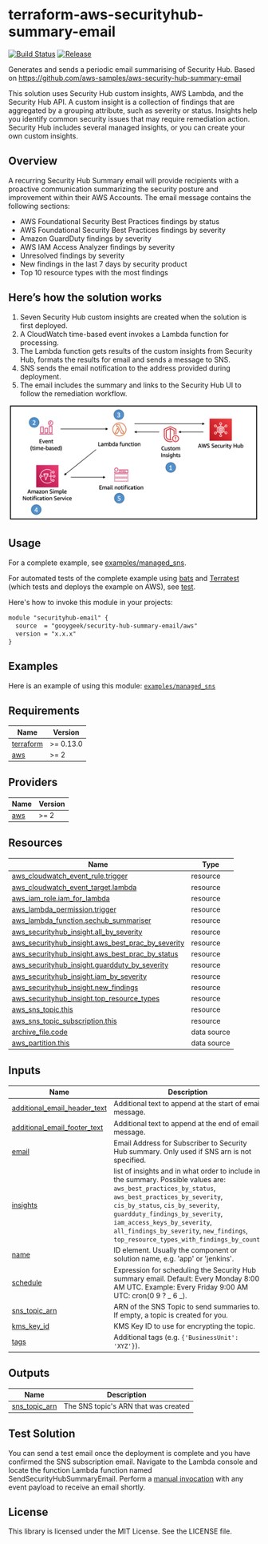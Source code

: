 # terraform-aws-securityhub-summary-email

<!-- markdownlint-disable -->

[![Build Status](https://github.com/gooygeek/terraform-aws-securityhub-summary-email/actions/workflows/terraform.yml/badge.svg)](https://github.com/gooygeek/terraform-aws-securityhub-summary-email/actions/workflows/terraform.yml)
[![Release](https://github.com/gooygeek/terraform-aws-securityhub-summary-email/actions/workflows/release.yml/badge.svg)](https://github.com/gooygeek/terraform-aws-securityhub-summary-email/actions/workflows/release.yml)

<!-- markdownlint-restore -->

Generates and sends a periodic email summarising of Security Hub. Based on https://github.com/aws-samples/aws-security-hub-summary-email

This solution uses Security Hub custom insights, AWS Lambda, and the Security Hub API. A custom insight is a collection of findings that are aggregated by a grouping attribute, such as severity or status. Insights help you identify common security issues that may require remediation action. Security Hub includes several managed insights, or you can create your own custom insights.

## Overview

A recurring Security Hub Summary email will provide recipients with a proactive communication summarizing the security posture and improvement within their AWS Accounts. The email message contains the following sections:

- AWS Foundational Security Best Practices findings by status
- AWS Foundational Security Best Practices findings by severity
- Amazon GuardDuty findings by severity
- AWS IAM Access Analyzer findings by severity
- Unresolved findings by severity
- New findings in the last 7 days by security product
- Top 10 resource types with the most findings

## Here’s how the solution works

1. Seven Security Hub custom insights are created when the solution is first deployed.
2. A CloudWatch time-based event invokes a Lambda function for processing.
3. The Lambda function gets results of the custom insights from Security Hub, formats the results for email and sends a message to SNS.
4. SNS sends the email notification to the address provided during deployment.
5. The email includes the summary and links to the Security Hub UI to follow the remediation workflow.

![diagram](docs/diagram.png)

## Usage

For a complete example, see [examples/managed_sns](examples/managed_sns).

For automated tests of the complete example using [bats](https://github.com/bats-core/bats-core) and [Terratest](https://github.com/gruntwork-io/terratest) (which tests and deploys the example on AWS), see [test](test).

Here's how to invoke this module in your projects:

```hcl
module "securityhub-email" {
  source  = "gooygeek/security-hub-summary-email/aws"
  version = "x.x.x"
}
```

## Examples

Here is an example of using this module: [`examples/managed_sns`](https://github.com/gooygeek/terraform-aws-securityhub-summary-email/tree/master/examples/managed_sns/)

## Requirements

| Name                                                                     | Version   |
| ------------------------------------------------------------------------ | --------- |
| <a name="requirement_terraform"></a> [terraform](#requirement_terraform) | >= 0.13.0 |
| <a name="requirement_aws"></a> [aws](#requirement_aws)                   | >= 2      |

## Providers

| Name                                             | Version |
| ------------------------------------------------ | ------- |
| <a name="provider_aws"></a> [aws](#provider_aws) | >= 2    |

## Resources

| Name                                                                                                                                                 | Type        |
| ---------------------------------------------------------------------------------------------------------------------------------------------------- | ----------- |
| [aws_cloudwatch_event_rule.trigger](https://registry.terraform.io/providers/hashicorp/aws/latest/docs/resources/cloudwatch_event_rule)               | resource    |
| [aws_cloudwatch_event_target.lambda](https://registry.terraform.io/providers/hashicorp/aws/latest/docs/resources/cloudwatch_event_target)            | resource    |
| [aws_iam_role.iam_for_lambda](https://registry.terraform.io/providers/hashicorp/aws/latest/docs/resources/iam_role)                                  | resource    |
| [aws_lambda_permission.trigger](https://registry.terraform.io/providers/hashicorp/aws/latest/docs/resources/lambda_permission)                       | resource    |
| [aws_lambda_function.sechub_summariser](https://registry.terraform.io/providers/hashicorp/aws/latest/docs/resources/lambda_function)                 | resource    |
| [aws_securityhub_insight.all_by_severity](https://registry.terraform.io/providers/hashicorp/aws/latest/docs/resources/securityhub_insight)           | resource    |
| [aws_securityhub_insight.aws_best_prac_by_severity](https://registry.terraform.io/providers/hashicorp/aws/latest/docs/resources/securityhub_insight) | resource    |
| [aws_securityhub_insight.aws_best_prac_by_status](https://registry.terraform.io/providers/hashicorp/aws/latest/docs/resources/securityhub_insight)   | resource    |
| [aws_securityhub_insight.guardduty_by_severity](https://registry.terraform.io/providers/hashicorp/aws/latest/docs/resources/securityhub_insight)     | resource    |
| [aws_securityhub_insight.iam_by_severity](https://registry.terraform.io/providers/hashicorp/aws/latest/docs/resources/securityhub_insight)           | resource    |
| [aws_securityhub_insight.new_findings](https://registry.terraform.io/providers/hashicorp/aws/latest/docs/resources/securityhub_insight)              | resource    |
| [aws_securityhub_insight.top_resource_types](https://registry.terraform.io/providers/hashicorp/aws/latest/docs/resources/securityhub_insight)        | resource    |
| [aws_sns_topic.this](https://registry.terraform.io/providers/hashicorp/aws/latest/docs/resources/sns_topic)                                          | resource    |
| [aws_sns_topic_subscription.this](https://registry.terraform.io/providers/hashicorp/aws/latest/docs/resources/sns_topic_subscription)                | resource    |
| [archive_file.code](https://registry.terraform.io/providers/hashicorp/archive/latest/docs/data-sources/archive_file)                                 | data source |
| [aws_partition.this](https://registry.terraform.io/providers/hashicorp/aws/latest/docs/data-sources/partition)                                       | data source |

## Inputs

| Name                                                                                                                  | Description                                                                                                                                                                                                                                                                                                                                        | Type          | Default             | Required |
| --------------------------------------------------------------------------------------------------------------------- | -------------------------------------------------------------------------------------------------------------------------------------------------------------------------------------------------------------------------------------------------------------------------------------------------------------------------------------------------- | ------------- | ------------------- | :------: |
| <a name="input_additional_email_header_text"></a> [additional_email_header_text](#input_additional_email_header_text) | Additional text to append at the start of email message.                                                                                                                                                                                                                                                                                           | `string`      | `""`                |    no    |
| <a name="input_additional_email_footer_text"></a> [additional_email_footer_text](#input_additional_email_footer_text) | Additional text to append at the end of email message.                                                                                                                                                                                                                                                                                             | `string`      | `""`                |    no    |
| <a name="input_email"></a> [email](#input_email)                                                                      | Email Address for Subscriber to Security Hub summary. Only used if SNS arn is not specified.                                                                                                                                                                                                                                                       | `string`      | `null`              |    no    |
| <a name="input_insights"></a> [insights](#input_insights)                                                             | list of insights and in what order to include in the summary. Possible values are: `aws_best_practices_by_status`, `aws_best_practices_by_severity`, `cis_by_status`, `cis_by_severity`, `guardduty_findings_by_severity`, `iam_access_keys_by_severity`, `all_findings_by_severity`, `new_findings`, `top_resource_types_with_findings_by_count`. | `list`        | `[]`                |    no    |
| <a name="input_name"></a> [name](#input_name)                                                                         | ID element. Usually the component or solution name, e.g. 'app' or 'jenkins'.                                                                                                                                                                                                                                                                       | `string`      | `sechub-aummariser` |    no    |
| <a name="input_schedule"></a> [schedule](#input_schedule)                                                             | Expression for scheduling the Security Hub summary email. Default: Every Monday 8:00 AM UTC. Example: Every Friday 9:00 AM UTC: cron(0 9 ? _ 6 _).                                                                                                                                                                                                 | `string`      | `cron(0 8 ? * 2 *)` |    no    |
| <a name="input_sns_topic_arn"></a> [sns_topic_arn](#input_sns_topic_arn)                                              | ARN of the SNS Topic to send summaries to. If empty, a topic is created for you.                                                                                                                                                                                                                                                                   | `string`      | `null`              |    no    |
| <a name="input_kms_key_id"></a> [kms_key_id](#input_kms_key_id)                                                       | KMS Key ID to use for encrypting the topic.                                                                                                                                                                                                                                                                                                        | `string`      | `alias/aws/sns`     |    no    |
| <a name="input_tags"></a> [tags](#input_tags)                                                                         | Additional tags (e.g. `{'BusinessUnit': 'XYZ'}`).                                                                                                                                                                                                                                                                                                  | `map(string)` | `{}`                |    no    |

## Outputs

| Name                                                                       | Description                          |
| -------------------------------------------------------------------------- | ------------------------------------ |
| <a name="output_sns_topic_arn"></a> [sns_topic_arn](#output_sns_topic_arn) | The SNS topic's ARN that was created |

## Test Solution

You can send a test email once the deployment is complete and you have confirmed the SNS subscription email. Navigate to the Lambda console and locate the function Lambda function named SendSecurityHubSummaryEmail. Perform a [manual invocation](https://docs.aws.amazon.com/lambda/latest/dg/getting-started-create-function.html#get-started-invoke-manually) with any event payload to receive an email shortly.

## License

This library is licensed under the MIT License. See the LICENSE file.
